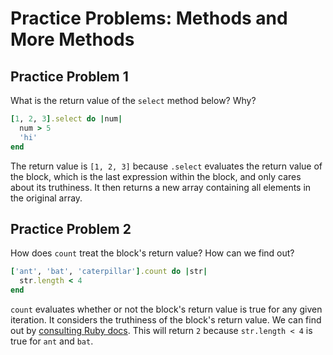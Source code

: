 # Practice Problems: Methods and More Methods

## Practice Problem 1

What is the return value of the `select` method below? Why?

```ruby
[1, 2, 3].select do |num|
  num > 5
  'hi'
end
```

The return value is `[1, 2, 3]` because `.select` evaluates the return value of the block, which is the last expression within the block, and only cares about its truthiness. It then returns a new array containing all elements in the original array.

## Practice Problem 2

How does `count` treat the block's return value? How can we find out?

```ruby
['ant', 'bat', 'caterpillar'].count do |str|
  str.length < 4
end
```

`count` evaluates whether or not the block's return value is true for any given iteration. It considers the truthiness of the block's return value. We can find out by [consulting Ruby docs](https://ruby-doc.org/core-2.7.1/Enumerable.html#method-i-count). This will return `2` because `str.length < 4` is true for `ant` and `bat`. 
